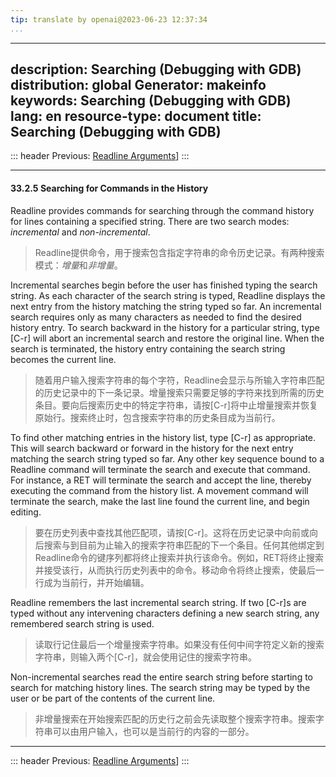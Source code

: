 ```yaml
---
tip: translate by openai@2023-06-23 12:37:34
...
```

---
description: Searching (Debugging with GDB)
distribution: global
Generator: makeinfo
keywords: Searching (Debugging with GDB)
lang: en
resource-type: document
title: Searching (Debugging with GDB)
---
::: header
Previous: [Readline Arguments](Readline-Arguments.html#Readline-Arguments)]
:::

---

#### 33.2.5 Searching for Commands in the History


Readline provides commands for searching through the command history for lines containing a specified string. There are two search modes: *incremental* and *non-incremental*.

> Readline提供命令，用于搜索包含指定字符串的命令历史记录。有两种搜索模式：*增量*和*非增量*。


Incremental searches begin before the user has finished typing the search string. As each character of the search string is typed, Readline displays the next entry from the history matching the string typed so far. An incremental search requires only as many characters as needed to find the desired history entry. To search backward in the history for a particular string, type [C-r] will abort an incremental search and restore the original line. When the search is terminated, the history entry containing the search string becomes the current line.

> 随着用户输入搜索字符串的每个字符，Readline会显示与所输入字符串匹配的历史记录中的下一条记录。增量搜索只需要足够的字符来找到所需的历史条目。要向后搜索历史中的特定字符串，请按[C-r]将中止增量搜索并恢复原始行。搜索终止时，包含搜索字符串的历史条目成为当前行。


To find other matching entries in the history list, type [C-r] as appropriate. This will search backward or forward in the history for the next entry matching the search string typed so far. Any other key sequence bound to a Readline command will terminate the search and execute that command. For instance, a RET will terminate the search and accept the line, thereby executing the command from the history list. A movement command will terminate the search, make the last line found the current line, and begin editing.

> 要在历史列表中查找其他匹配项，请按[C-r]。这将在历史记录中向前或向后搜索与到目前为止输入的搜索字符串匹配的下一个条目。任何其他绑定到Readline命令的键序列都将终止搜索并执行该命令。例如，RET将终止搜索并接受该行，从而执行历史列表中的命令。移动命令将终止搜索，使最后一行成为当前行，并开始编辑。


Readline remembers the last incremental search string. If two [C-r]s are typed without any intervening characters defining a new search string, any remembered search string is used.

> 读取行记住最后一个增量搜索字符串。如果没有任何中间字符定义新的搜索字符串，则输入两个[C-r]，就会使用记住的搜索字符串。


Non-incremental searches read the entire search string before starting to search for matching history lines. The search string may be typed by the user or be part of the contents of the current line.

> 非增量搜索在开始搜索匹配的历史行之前会先读取整个搜索字符串。搜索字符串可以由用户输入，也可以是当前行的内容的一部分。

---

::: header
Previous: [Readline Arguments](Readline-Arguments.html#Readline-Arguments)]
:::
